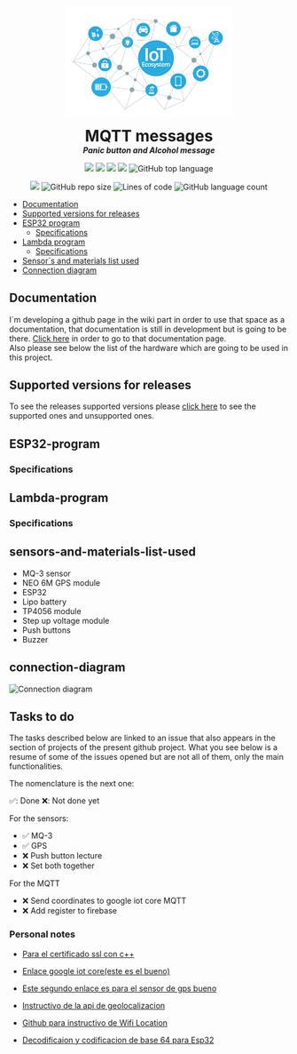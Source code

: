 <p align="center">
  <img width="300" src="./Imgs/cover.png" alt="cover-image">
  <h1 align="center" style="margin: 0 auto 0 auto;">MQTT messages</h1>
  <h5 align="center" style="margin: 0 auto 0 auto;">Panic button and Alcohol message</h5>
</p>

<p align="center">
  <img src="https://img.shields.io/github/last-commit/dmtzs/panic-button-sensor">
  <img src="https://img.shields.io/github/contributors/dmtzs/panic-button-sensor">
  <img src="https://img.shields.io/github/issues/dmtzs/panic-button-sensor?label=issues">
  <img src="https://img.shields.io/github/stars/dmtzs/panic-button-sensor">
  <img alt="GitHub top language" src="https://img.shields.io/github/languages/top/dmtzs/panic-button-sensor">
</p>

<p align="center">
  <img src="https://img.shields.io/github/languages/code-size/dmtzs/panic-button-sensor">
  <img alt="GitHub repo size" src="https://img.shields.io/github/repo-size/dmtzs/panic-button-sensor">
  <img alt="Lines of code" src="https://img.shields.io/tokei/lines/github/dmtzs/panic-button-sensor?label=total%20lines%20in%20repo">
  <img alt="GitHub language count" src="https://img.shields.io/github/languages/count/dmtzs/panic-button-sensor">
</p>

- [Documentation](#Documentation)
- [Supported versions for releases](#Supported-versions-for-releases)
- [ESP32 program](#ESP32-program)
  - [Specifications](#Specifications)
- [Lambda program](#Lambda-program)
  - [Specifications](#Specifications-1)
- [Sensor´s and materials list used](#sensors-and-materials-list-used)
- [Connection diagram](#connection-diagram)

## Documentation
I´m developing a github page in the wiki part in order to use that space as a documentation, that documentation is still in development but is going to be there. [Click here]() in order to go to that documentation page.
<br>
Also please see below the list of the hardware which are going to be used in this project.

## Supported versions for releases
To see the releases supported versions please [click here](https://github.com/dmtzs/panic-button-sensor/blob/master/SECURITY.md) to see the supported ones and unsupported ones.
## ESP32-program
### Specifications

## Lambda-program
### Specifications

## sensors-and-materials-list-used
* MQ-3 sensor
* NEO 6M GPS module
* ESP32
* Lipo battery
* TP4056 module
* Step up voltage module
* Push buttons
* Buzzer

## connection-diagram
![Connection diagram]()
## Tasks to do
The tasks described below are linked to an issue that also appears in the section of projects of the present github project.
What you see below is a resume of some of the issues opened but are not all of them, only the main functionalities.

The nomenclature is the next one:

:white_check_mark:: Done
:x:: Not done yet

For the sensors:
- :white_check_mark: MQ-3
- :white_check_mark: GPS
- :x: Push button lecture
- :x: Set both together

For the MQTT
- :x: Send coordinates to google iot core MQTT
- :x: Add register to firebase

### Personal notes
* [Para el certificado ssl con c++](http://blog.espol.edu.ec/girni/mqtt-tls-archivo-ino-para-mensajes-de-estado-led/)
* [Enlace google iot core(este es el bueno)](https://www.survivingwithandroid.com/cloud-iot-core-esp32/)
* [Este segundo enlace es para el sensor de gps bueno](https://blog.asksensors.com/iot-cloud-based-gps-tracking-esp32-gps-neo-6m-module/)

* [Instructivo de la api de geolocalizacion](https://developers.google.com/maps/documentation/geolocation/cloud-setup)
* [Github para instructivo de Wifi Location](https://github.com/gmag11/WifiLocation)
* [Decodificaion y codificacion de base 64 para Esp32](https://pcbartists.com/firmware/base64-encoding-and-decoding-on-esp32/)
